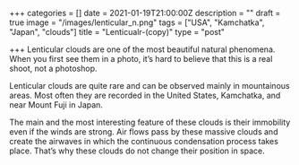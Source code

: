 +++
categories = []
date = 2021-01-19T21:00:00Z
description = ""
draft = true
image = "/images/lenticular_n.png"
tags = ["USA", "Kamchatka", "Japan", "clouds"]
title = "Lenticualr-(copy)"
type = "post"

+++
Lenticular clouds are one of the most beautiful natural phenomena. When you first see them in a photo, it’s hard to believe that this is a real shoot, not a photoshop.

Lenticular clouds are quite rare and can be observed mainly in mountainous areas. Most often they are recorded in the United States, Kamchatka, and near Mount Fuji in Japan.

The main and the most interesting feature of these clouds is their immobility even if the winds are strong. Air flows pass by these massive clouds and create the airwaves in which the continuous condensation process takes place. That’s why these clouds do not change their position in space.